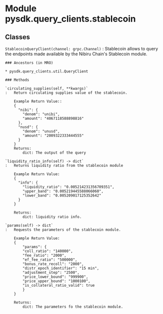 Module pysdk.query_clients.stablecoin
=====================================

Classes
-------

`StablecoinQueryClient(channel: grpc.Channel)`
:   Stablecoin allows to query the endpoints made available by the Nibiru Chain's
    Stablecoin module.

    ### Ancestors (in MRO)

    * pysdk.query_clients.util.QueryClient

    ### Methods

    `circulating_supplies(self, **kwargs)`
    :   Return circulating supplies value of the stablecoin.

        Example Return Value::
        {
          "nibi": {
            "denom": "unibi",
            "amount": "4067118588898816"
          },
          "nusd": {
            "denom": "unusd",
            "amount": "2009322333444555"
          }
        }
        Returns:
            dict: The output of the query

    `liquidity_ratio_info(self) ‑> dict`
    :   Returns liquidity ratio from the stablecoin module

        Example Return Value:
        {
          "info": {
            "liquidity_ratio": "0.005214231356709351",
            "upper_band": "0.005219445588066060",
            "lower_band": "0.005209017125352642"
          }
        }

        Returns:
            dict: liquidity ratio info.

    `params(self) ‑> dict`
    :   Requests the parameters of the stablecoin module.

        Example Return Value:
        {
            "params": {
            "coll_ratio": "140000",
            "fee_ratio": "2000",
            "ef_fee_ratio": "500000",
            "bonus_rate_recoll": "2000",
            "distr_epoch_identifier": "15 min",
            "adjustment_step": "2500",
            "price_lower_bound": "999900",
            "price_upper_bound": "1000100",
            "is_collateral_ratio_valid": true
            }
        }

        Returns:
            dict: The parameters fo the stablecoin module.
